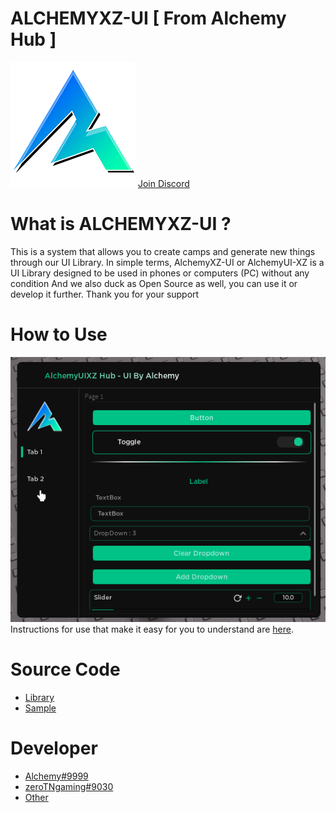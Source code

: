 # ALCHEMYXZ-UI [ From Alchemy Hub ]
![image](./Image/AlchemyLogo.png)
[Join Discord](https://discord.gg/dUdzZskBCC)
# What is ALCHEMYXZ-UI ?
This is a system that allows you to create camps and generate new things through our UI Library. In simple terms, AlchemyXZ-UI or AlchemyUI-XZ is a UI Library designed to be used in phones or computers (PC) without any condition And we also duck as Open Source as well, you can use it or develop it further. Thank you for your support
# How to Use
![image](./Image/SampleUI.png)
Instructions for use that make it easy for you to understand are [here](./Documentation.md).
# Source Code
- [Library](./Library.lua)
- [Sample](./Sample.lua)
# Developer
- [Alchemy#9999](https://github.com/ZoiIntra)
- [zeroTNgaming#9030](https://github.com/ZPSXHUB)
- [Other](https://discord.gg/dUdzZskBCC)
